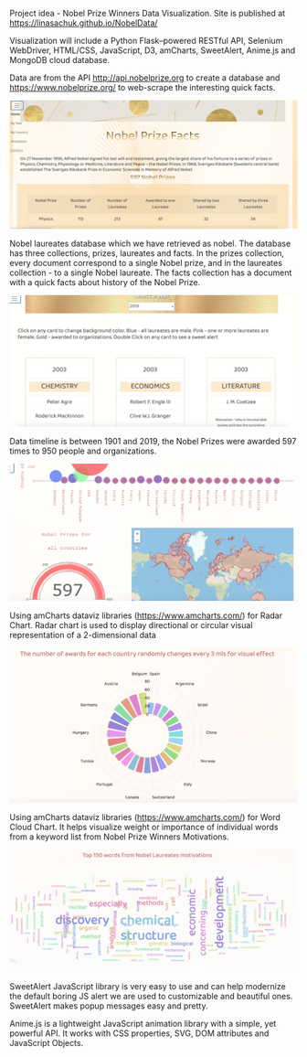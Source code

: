 Project idea - Nobel Prize Winners Data Visualization.
Site is published at https://linasachuk.github.io/NobelData/

Visualization will include a Python Flask–powered RESTful API, Selenium WebDriver, HTML/CSS, JavaScript, D3, amCharts, SweetAlert, Anime.js and MongoDB cloud database.

Data are from the API http://api.nobelprize.org to create a database and https://www.nobelprize.org/ to web-scrape the interesting quick facts.

![Screenshot](1.png)

Nobel laureates database which we have retrieved as nobel. The database has three collections, prizes, laureates and facts. In the prizes collection, every document correspond to a single Nobel prize, and in the laureates collection - to a single Nobel laureate. The facts collection has a document with a quick facts about history of the Nobel Prize.

![Screenshot](2.png)

Data timeline is between 1901 and 2019, the Nobel Prizes were awarded 597 times to 950 people and organizations.

![Screenshot](3.png)

Using amCharts dataviz libraries (https://www.amcharts.com/) for Radar Chart. Radar chart is used to display directional or circular visual representation of a 2-dimensional data

![Screenshot](4.png)

Using amCharts dataviz libraries (https://www.amcharts.com/) for Word Cloud Chart. It helps visualize weight or importance of individual words from a keyword list from Nobel Prize Winners Motivations.

![Screenshot](5.png)

SweetAlert JavaScript library is very easy to use and can help modernize the default boring JS alert we are used to customizable and beautiful ones. SweetAlert makes popup messages easy and pretty.

Anime.js is a lightweight JavaScript animation library with a simple, yet powerful API.
It works with CSS properties, SVG, DOM attributes and JavaScript Objects.

